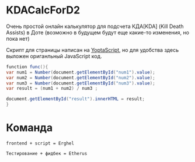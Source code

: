 # KDACalcForD2
Очень простой онлайн калькулятор для подсчета КДА[KDA] (Kill Death Assists) в Доте (возможно в будущем будут еще какие-то изменения, но пока нет) 

Скрипт для страницы написан на [YoptaScript](https://github.com/samgozman/YoptaScript), но для удобства здесь выложен ориганльный JavaScript код. 

```cs
function func(){
var num1 = Number(document.getElementById("num1").value);
var num2 = Number(document.getElementById("num2").value);
var num3 = Number(document.getElementById("num3").value);
var result = (num1 + num2) / num3 ;

document.getElementById("result").innerHTML = result;
}
```
# Команда 
```
frontend + script = Erghel 

Тестирование + фидбек = Etherus
```
